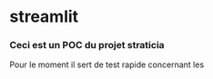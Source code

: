 # streamlit

### Ceci est un POC du projet straticia
Pour le moment il sert de test rapide concernant les